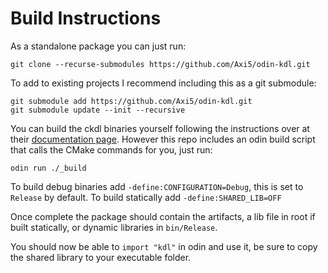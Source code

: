 # Build Instructions

As a standalone package you can just run:
```
git clone --recurse-submodules https://github.com/Axi5/odin-kdl.git
```

To add to existing projects I recommend including this as a git submodule:
```
git submodule add https://github.com/Axi5/odin-kdl.git
git submodule update --init --recursive
```

You can build the ckdl binaries yourself following the instructions over at their [documentation page](https://ckdl.readthedocs.io/en/latest/index.html).
However this repo includes an odin build script that calls the CMake commands for you, just run:
```
odin run ./_build
```

To build debug binaries add `-define:CONFIGURATION=Debug`, this is set to `Release` by default.
To build statically add `-define:SHARED_LIB=OFF`

Once complete the package should contain the artifacts, a lib file in root if built statically, or dynamic libraries in `bin/Release`.

You should now be able to `import "kdl"` in odin and use it, be sure to copy the shared library to your executable folder.
